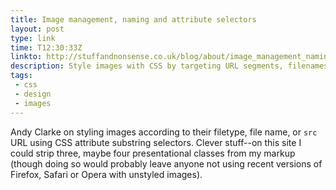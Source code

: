 ```yaml
---
title: Image management, naming and attribute selectors
layout: post
type: link
time: T12:30:33Z
linkto: http://stuffandnonsense.co.uk/blog/about/image_management_naming_and_attribute_selectors
description: Style images with CSS by targeting URL segments, filenames and more.
tags:
 - css
 - design
 - images
---
```

Andy Clarke on styling images according to their filetype, file name, or `src` <abbr>URL</abbr> using <abbr>CSS</abbr> attribute substring selectors. Clever stuff--on this site I could strip three, maybe four presentational classes from my markup (though doing so would probably leave anyone not using recent versions of Firefox, Safari or Opera with unstyled images).